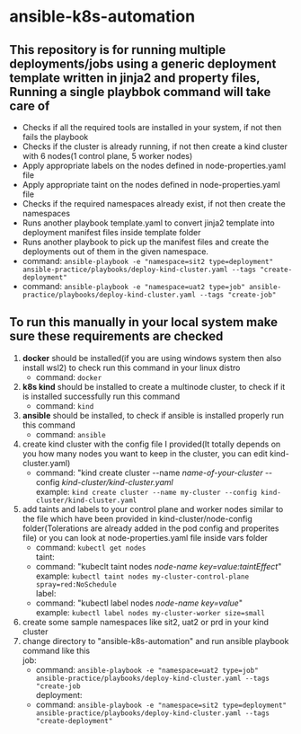 # ansible-k8s-automation
## This repository is for running multiple deployments/jobs using a generic deployment template written in jinja2 and property files, Running a single playbbok command will take care of
- Checks if all the required tools are installed in your system, if not then fails the playbook
- Checks if the cluster is already running, if not then create a kind cluster with 6 nodes(1 control plane, 5 worker nodes)
- Apply appropriate labels on the nodes defined in node-properties.yaml file
- Apply appropriate taint on the nodes defined in node-properties.yaml file
- Checks if the required namespaces already exist, if not then create the namespaces
- Runs another playbook template.yaml to convert jinja2 template into deployment manifest files inside template folder
- Runs another playbook to pick up the manifest files and create the deployments out of them in the given namespace.
- command: `ansible-playbook -e "namespace=sit2 type=deployment" ansible-practice/playbooks/deploy-kind-cluster.yaml --tags "create-deployment"`
- command: `ansible-playbook -e "namespace=uat2 type=job" ansible-practice/playbooks/deploy-kind-cluster.yaml --tags "create-job"`

## To run this manually in your local system make sure these requirements are checked
1. **docker** should be installed(if you are using windows system then also install wsl2) to check run this command in your linux distro
   - command: `docker`
2. **k8s kind** should be installed to create a multinode cluster, to check if it is installed successfully run this command
   - command: `kind`
3. **ansible** should be installed, to check if ansible is installed properly run this command
   - command: `ansible`
4. create kind cluster with the config file I provided(It totally depends on you how many nodes you want to keep in the cluster, you can edit kind-cluster.yaml)
   - command: "kind create cluster --name _name-of-your-cluster_ --config _kind-cluster/kind-cluster.yaml_ <br />
     example: `kind create cluster --name my-cluster --config kind-cluster/kind-cluster.yaml`
5. add taints and labels to your control plane and worker nodes similar to the file which have been provided in kind-cluster/node-config folder(Tolerations are already added in the pod config and properites file) or you can look at node-properties.yaml file inside vars folder
   - command: `kubectl get nodes` <br />
   taint: <br />
   - command: "kubeclt taint nodes _node-name key=value:taintEffect_" <br />
     example: `kubectl taint nodes my-cluster-control-plane spray=red:NoSchedule` <br />
   label: <br />
   - command: "kubectl label nodes _node-name key=value_" <br />
     example: `kubectl label nodes my-cluster-worker size=small`
6. create some sample namespaces like sit2, uat2 or prd in your kind cluster
7. change directory to "ansible-k8s-automation" and run ansible playbook command like this <br />
   job: <br />
   - command: `ansible-playbook -e "namespace=uat2 type=job" ansible-practice/playbooks/deploy-kind-cluster.yaml --tags "create-job` <br />
   deployment: <br />
   - command: `ansible-playbook -e "namespace=sit2 type=deployment" ansible-practice/playbooks/deploy-kind-cluster.yaml --tags "create-deployment"`

